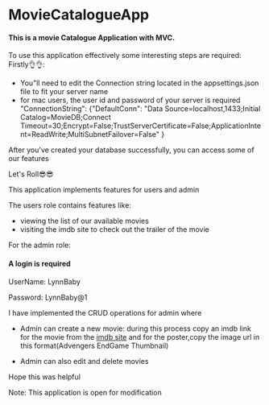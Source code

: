 
# MovieCatalogueApp

#### This is a movie Catalogue Application with MVC.  

To use this application effectively some interesting steps are required:
Firstly👌👌:  

* You"ll need to edit the Connection string located in the appsettings.json file to fit your server name 
* for mac users, the user id and password of your server is required "ConnectionString": {"DefaultConn": "Data Source=localhost,1433;Initial Catalog=MovieDB;Connect Timeout=30;Encrypt=False;TrustServerCertificate=False;ApplicationIntent=ReadWrite;MultiSubnetFailover=False"
}

After you've created your database successfully, you can access some of our features

Let's Roll😎😎

This application implements features for users and admin

The users role contains features like:

* viewing the list of our available movies 
* visiting the imdb site to check out the trailer of the movie 

For the admin role:

#### A login is required

UserName: LynnBaby

Password: LynnBaby@1

I have implemented the CRUD operations for admin where

* Admin can create a new movie: during this process copy an imdb link for the movie from the [imdb site](https://www.imdb.com/)
and for the poster,copy the image url in this format(Advengers EndGame Thumbnail)

* Admin can also edit and delete movies

Hope this was helpful

Note: This application is open for modification
